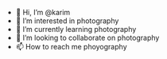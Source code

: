 - 👋 Hi, I’m @karim
- 👀 I’m interested in photography
- 🌱 I’m currently learning photography
- 💞️ I’m looking to collaborate on photography
- 📫 How to reach me phoyography

<!---
Ng2400/Ng2400 is a ✨ special ✨ repository because its `README.md` (this file) appears on your GitHub profile.
You can click the Preview link to take a look at your changes.
--->
